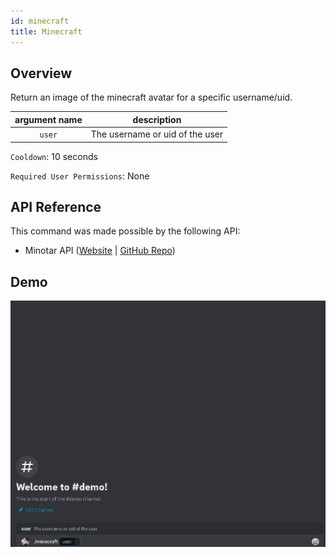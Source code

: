 ```yaml
---
id: minecraft
title: Minecraft
---
```


## Overview

Return an image of the minecraft avatar for a specific username/uid.

| argument name |           description           |
| :-----------: | :-----------------------------: |
|    `user`     | The username or uid of the user |

`Cooldown`: 10 seconds

`Required User Permissions`: None

## API Reference

This command was made possible by the following API:

- Minotar API ([Website](https://minotar.net/) | [GitHub Repo](https://github.com/minotar/imgd))

## Demo

![Minecraft Command Demo Gif](../../../public/info/minecraft.gif)
